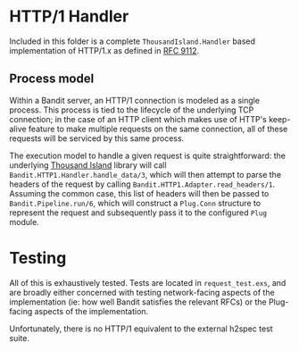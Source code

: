 # HTTP/1 Handler

Included in this folder is a complete `ThousandIsland.Handler` based implementation of HTTP/1.x as
defined in [RFC 9112](https://datatracker.ietf.org/doc/rfc9112). 

## Process model

Within a Bandit server, an HTTP/1 connection is modeled as a single process.
This process is tied to the lifecycle of the underlying TCP connection; in the
case of an HTTP client which makes use of HTTP's keep-alive feature to make
multiple requests on the same connection, all of these requests will be serviced
by this same process. 

The execution model to handle a given request is quite straightforward: the
underlying [Thousand Island](https://github.com/mtrudel/thousand_island) library
will call `Bandit.HTTP1.Handler.handle_data/3`, which will then attempt to parse
the headers of the request by calling `Bandit.HTTP1.Adapter.read_headers/1`.
Assuming the common case, this list of headers will then be passed to 
`Bandit.Pipeline.run/6`, which will construct a `Plug.Conn` structure to
represent the request and subsequently pass it to the configured `Plug` module.

# Testing

All of this is exhaustively tested. Tests are located in `request_test.exs`, and
are broadly either concerned with testing network-facing aspects of the
implementation (ie: how well Bandit satisfies the relevant RFCs) or the Plug-facing 
aspects of the implementation.

Unfortunately, there is no HTTP/1 equivalent to the external h2spec test suite.

